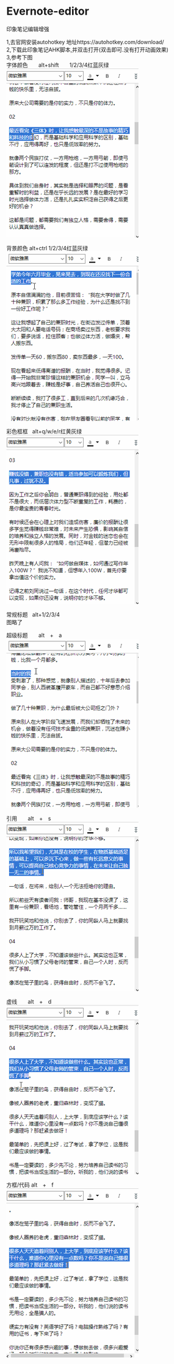 # Evernote-editor
印象笔记编辑增强
 
1,去官网安装autohotkey 地址https://autohotkey.com/download/  
2,下载此印象笔记AHK脚本,并双击打开(双击即可.没有打开动画效果)  
3,参考下图  
字体颜色　　alt+shift　　1/2/3/4红蓝灰绿
![Image text](https://github.com/gomingge/Evernote-editor/blob/picture-description/ziys.gif)  


背景颜色   alt+ctrl  1/2/3/4红蓝灰绿  
![Image text](https://github.com/gomingge/Evernote-editor/blob/picture-description/bjys.gif)  


彩色框框   alt+q/w/e/r红黄灰绿  
![Image text](https://github.com/gomingge/Evernote-editor/blob/picture-description/cskk.gif)  


常规标题   alt+1/2/3/4  
图略了  


超级标题　　alt　+　a  
![Image text](https://github.com/gomingge/Evernote-editor/blob/picture-description/bt.gif)  


引用　　alt　+　s  
![Image text](https://github.com/gomingge/Evernote-editor/blob/picture-description/yinyong.gif)  


虚线　　alt　+　d  
![Image text](https://github.com/gomingge/Evernote-editor/blob/picture-description/xvxian.gif)  


方框/代码  alt　+　f  
![Image text](https://github.com/gomingge/Evernote-editor/blob/picture-description/fangkuang.gif)  
